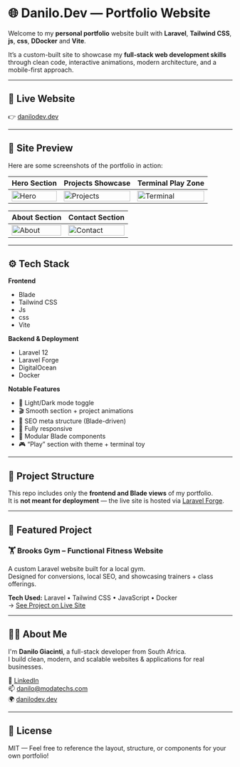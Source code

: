 # 🌐 Danilo.Dev — Portfolio Website

Welcome to my **personal portfolio** website built with **Laravel**, **Tailwind CSS**, **js**, **css**, **DDocker** and **Vite**.

It’s a custom-built site to showcase my **full-stack web development skills** through clean code, interactive animations, modern architecture, and a mobile-first approach.

---

## 🔗 Live Website

👉 [danilodev.dev](https://danilodev.dev)

---

## 📸 Site Preview

Here are some screenshots of the portfolio in action:

| Hero Section | Projects Showcase | Terminal Play Zone |
|--------------|-------------------|---------------------|
| <img width="100%" alt="Hero" src="https://github.com/user-attachments/assets/c7bdf71d-f63c-497b-9127-7156068ea819" /> | <img width="100%" alt="Projects" src="https://github.com/user-attachments/assets/71269280-539f-4a19-b104-d8b2bfb46e40" /> | <img width="100%" alt="Terminal" src="https://github.com/user-attachments/assets/280fb685-d690-4a09-b64e-79771c2d6ae7" /> |

| About Section | Contact Section |
|---------------|------------------|
| <img width="100%" alt="About" src="https://github.com/user-attachments/assets/a2fba312-3b93-4db4-a6da-51546557d9ce" /> | <img width="100%" alt="Contact" src="https://github.com/user-attachments/assets/831fa421-f5d6-4e6b-bc17-a9fe345e23c0" /> |

---

## ⚙️ Tech Stack

**Frontend**  
- Blade  
- Tailwind CSS  
- Js
- css  
- Vite

**Backend & Deployment**  
- Laravel 12  
- Laravel Forge  
- DigitalOcean  
- Docker

**Notable Features**  
- 🔁 Light/Dark mode toggle  
- 🎬 Smooth section + project animations  
- 🧠 SEO meta structure (Blade-driven)  
- 📱 Fully responsive  
- 🔁 Modular Blade components  
- 🎮 “Play” section with theme + terminal toy

---

## 📁 Project Structure

This repo includes only the **frontend and Blade views** of my portfolio.  
It is **not meant for deployment** — the live site is hosted via [Laravel Forge](https://forge.laravel.com).

---

## 💼 Featured Project

### 🏋️ Brooks Gym – Functional Fitness Website

A custom Laravel website built for a local gym.  
Designed for conversions, local SEO, and showcasing trainers + class offerings.

**Tech Used:** Laravel • Tailwind CSS • JavaScript • Docker  
→ [See Project on Live Site](https://danilodev.dev#projects)

---

## 🙋‍♂️ About Me

I'm **Danilo Giacinti**, a full-stack developer from South Africa.  
I build clean, modern, and scalable websites & applications for real businesses.

💼 [LinkedIn](https://www.linkedin.com/in/danilo-giacinti-30a221345/)  
📫 [danilo@modatechs.com](mailto:danilo@modatechs.com)  
🌍 [danilodev.dev](https://danilodev.dev)

---

## 📄 License

MIT — Feel free to reference the layout, structure, or components for your own portfolio!

